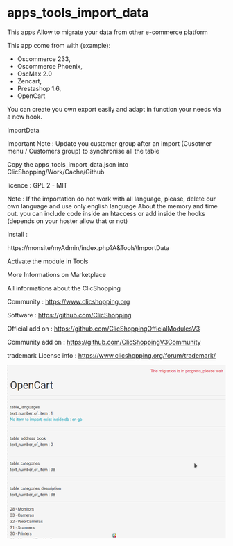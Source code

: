 # apps_tools_import_data

This apps Allow to migrate your data from other e-commerce platform

This app come from with (example): 
- Oscommerce 233, 
- Oscommerce Phoenix, 
- OscMax 2.0
- Zencart, 
- Prestashop 1.6, 
- OpenCart

You can create you own export easily and adapt in function your needs via a new hook.

ImportData

Important Note : Update you customer group after an import (Cusotmer menu / Customers group) to synchronise all the table

Copy the apps_tools_import_data.json into ClicShopping/Work/Cache/Github

licence  : GPL 2 - MIT

Note :
If the importation do not work with all language, please, delete our own language and use only english language
About the memory and time out. you can include code inside an htaccess or add inside the hooks (depends on your hoster allow that or not)


Install :

https://monsite/myAdmin/index.php?A&Tools\ImportData

Activate the module in Tools

More Informations on Marketplace

All informations about the ClicShopping

 Community : https://www.clicshopping.org

 Software : https://github.com/ClicShopping

 Official add on : https://github.com/ClicShoppingOfficialModulesV3

 Community add on : https://github.com/ClicShoppingV3Community

 trademark License info : https://www.clicshopping.org/forum/trademark/ 
 
![image](https://github.com/ClicShoppingOfficialModulesV3/apps_tools_import_data/blob/master/ModuleInfosJson/migrate.png)


